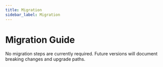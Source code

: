 ```yaml
---
title: Migration
sidebar_label: Migration
---
```


# Migration Guide
No migration steps are currently required. Future versions will document breaking changes and upgrade paths.
